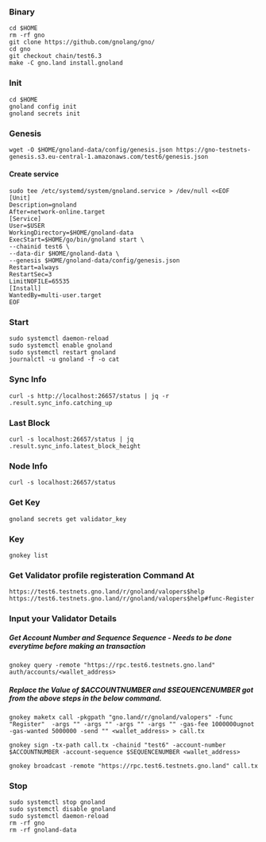 ### Binary
```
cd $HOME
rm -rf gno
git clone https://github.com/gnolang/gno/
cd gno
git checkout chain/test6.3
make -C gno.land install.gnoland
```
### Init
```
cd $HOME
gnoland config init
gnoland secrets init
```
### Genesis
```
wget -O $HOME/gnoland-data/config/genesis.json https://gno-testnets-genesis.s3.eu-central-1.amazonaws.com/test6/genesis.json
```
#### Create service
```
sudo tee /etc/systemd/system/gnoland.service > /dev/null <<EOF
[Unit]
Description=gnoland
After=network-online.target
[Service]
User=$USER
WorkingDirectory=$HOME/gnoland-data
ExecStart=$HOME/go/bin/gnoland start \
--chainid test6 \
--data-dir $HOME/gnoland-data \
--genesis $HOME/gnoland-data/config/genesis.json
Restart=always
RestartSec=3
LimitNOFILE=65535
[Install]
WantedBy=multi-user.target
EOF
```
### Start
```
sudo systemctl daemon-reload
sudo systemctl enable gnoland
sudo systemctl restart gnoland
journalctl -u gnoland -f -o cat
```
### Sync Info
```
curl -s http://localhost:26657/status | jq -r .result.sync_info.catching_up
```
### Last Block
```
curl -s localhost:26657/status | jq .result.sync_info.latest_block_height
```
### Node Info
```
curl -s localhost:26657/status
```
### Get Key
```
gnoland secrets get validator_key
```
### Key
```
gnokey list
```
### Get Validator profile registeration Command At
`https://test6.testnets.gno.land/r/gnoland/valopers$help`
`https://test6.testnets.gno.land/r/gnoland/valopers$help#func-Register`

### Input your Validator Details
##### Get Account Number and Sequence Sequence - Needs to be done everytime before making an transaction
```
gnokey query -remote "https://rpc.test6.testnets.gno.land" auth/accounts/<wallet_address>
```
##### Replace the Value of $ACCOUNTNUMBER and $SEQUENCENUMBER  got from the above steps in the below command. 

```
gnokey maketx call -pkgpath "gno.land/r/gnoland/valopers" -func "Register"  -args "" -args "" -args "" -args "" -gas-fee 1000000ugnot -gas-wanted 5000000 -send "" <wallet_address> > call.tx
```
```
gnokey sign -tx-path call.tx -chainid "test6" -account-number $ACCOUNTNUMBER -account-sequence $SEQUENCENUMBER <wallet_address>
```
```
gnokey broadcast -remote "https://rpc.test6.testnets.gno.land" call.tx
```

### Stop
```
sudo systemctl stop gnoland
sudo systemctl disable gnoland
sudo systemctl daemon-reload
rm -rf gno
rm -rf gnoland-data
```

